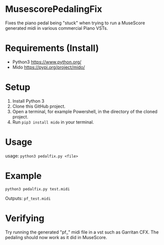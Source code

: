 # MusescorePedalingFix
Fixes the piano pedal being "stuck" when trying to run a MuseScore generated midi in various commercial Piano VSTs.

# Requirements (Install)
- Python3 https://www.python.org/
- Mido https://pypi.org/project/mido/

# Setup
1. Install Python 3
2. Clone this GitHub project.
3. Open a terminal, for example Powershell, in the directory of the cloned project.
4. Run `pip3 install mido` in your terminal.

# Usage
usage: `python3 pedalfix.py <file>`
  
# Example
`python3 pedalfix.py test.midi`

Outputs: `pf_test.midi`

# Verifying
Try running the generated "pf_" midi file in a vst such as Garritan CFX. The pedaling should now work as it did in MuseScore.
